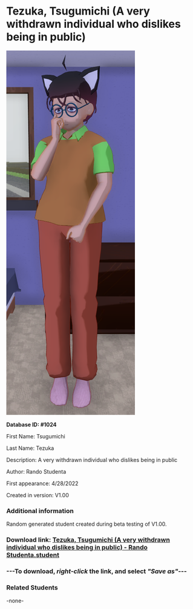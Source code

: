 # Tezuka, Tsugumichi (A very withdrawn individual who dislikes being in public)

<img src="../../Files/Images/Tezuka, Tsugumichi (A very withdrawn individual who dislikes being in public).png" title="Tezuka, Tsugumichi (A very withdrawn individual who dislikes being in public) - Rando Studenta">

**Database ID: #1024**

First Name: Tsugumichi

Last Name: Tezuka

Description: A very withdrawn individual who dislikes being in public

Author: Rando Studenta

First appearance: 4/28/2022

Created in version: V1.00

### Additional information

Random generated student created during beta testing of V1.00.

### Download link: <a href="https://raw.githubusercontent.com/Arbiter1223/Daigaku-Gurashi-Custom-Students/master/Files/Student%20Files/Tezuka%2C%20Tsugumichi%20(A%20very%20withdrawn%20individual%20who%20dislikes%20being%20in%20public)%20-%20Rando%20Studenta.student">Tezuka, Tsugumichi (A very withdrawn individual who dislikes being in public) - Rando Studenta.student</a>

### ---**To download, _right-click_ the link, and select _"Save as"_**---

### Related Students

-none-
